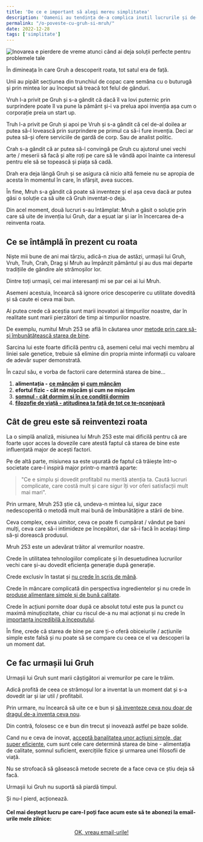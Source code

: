 ```yaml
---
title: 'De ce e important să alegi mereu simplitatea'
description: 'Oamenii au tendința de-a complica inutil lucrurile și de-a pierde astfel bani, timp și o grămadă de energie nervoasă. Salvarea e revenirea la simplitate.'
permalink: "/o-poveste-cu-gruh-si-mruh/"
date: 2022-12-28
tags: ['simplitate']
---
```


![Inovarea e pierdere de vreme atunci când ai deja soluții perfecte pentru problemele tale](/assets/images/gallery/reinventarea-rotii-o-poveste-cu-gruh-si-mruh.jpg)

În dimineața în care Gruh a descoperit roata, tot satul era de față.

Unii au pipăit secțiunea din trunchiul de copac care semăna cu o buturugă și prin mintea lor au început să treacă tot felul de gânduri.

Vruh l-a privit pe Gruh și s-a gândit că dacă îl va lovi puternic prin surprindere poate îl va pune la pământ și-i va prelua apoi invenția așa cum o corporație preia un start up.

Truh l-a privit pe Gruh și apoi pe Vruh și s-a gândit că cel de-al doilea ar putea să-l lovească prin surprindere pe primul ca să-i fure invenția. Deci ar putea să-și ofere serviciile de gardă de corp. Sau de analist politic.

Crah s-a gândit că ar putea să-l convingă pe Gruh cu ajutorul unei vechi arte / meserii să facă și alte roți pe care să le vândă apoi înainte ca interesul pentru ele să se topească și piața să cadă.

Drah era deja lângă Gruh și se asigura că nicio altă femeie nu se apropia de acesta în momentul în care, în sfârșit, avea succes.

În fine, Mruh s-a gândit că poate să inventeze și el așa ceva dacă ar putea găsi o soluție ca să uite că Gruh inventat-o deja.

Din acel moment, două lucruri s-au întâmplat: Mruh a găsit o soluție prin care să uite de invenția lui Gruh, dar a eșuat iar și iar în încercarea de-a reinventa roata.

## Ce se întâmplă în prezent cu roata

Niște mii bune de ani mai târziu, adică-n ziua de astăzi, urmașii lui Gruh, Vruh, Truh, Crah, Drag și Mruh au împânzit pământul și au dus mai departe tradițiile de gândire ale strămoșilor lor.

Dintre toți urmașii, cei mai interesanți mi se par cei ai lui Mruh.

Asemeni acestuia, încearcă să ignore orice descoperire cu utilitate dovedită și să caute ei ceva mai bun.

Ai putea crede că aceștia sunt marii inovatori ai timpurilor noastre, dar în realitate sunt marii pierzători de timp ai timpurilor noastre.

De exemplu, numitul Mruh 253 se află în căutarea unor [metode prin care să-și îmbunătățească starea de bine](https://beldie.ro/tag/starea-de-bine/).

Sarcina lui este foarte dificilă pentru că, asemeni celui mai vechi membru al liniei sale genetice, trebuie să elimine din propria minte informații cu valoare de adevăr super demonstrată.

În cazul său, e vorba de factorii care determină starea de bine...

1. **alimentația -** [**ce mâncăm**](https://beldie.ro/corp-de-animal-ghid-de-nutritie-paleo/) **și** [**cum mâncăm**](https://www.staidrept.ro/de-ce-e-important-cum-mananci/)
2. **efortul fizic - cât ne mișcăm și cum ne mișcăm**
3. [**somnul - cât dormim și în ce condiţii dormim**](https://beldie.ro/somn/)
4. [**filozofie de viață - atitudinea ta faţă de tot ce te-nconjoară**](https://beldie.ro/ce-este-stoicismul/)

## Cât de greu este să reinventezi roata

La o simplă analiză, misiunea lui Mruh 253 este mai dificilă pentru că are foarte ușor acces la dovezile care atestă faptul că starea de bine este influențată major de acești factori.

Pe de altă parte, misiunea sa este ușurată de faptul că trăiește într-o societate care-l inspiră major printr-o mantră aparte:

> "Ce e simplu și dovedit profitabil nu merită atenția ta. Caută lucruri complicate, care costă mult și care sigur îți vor oferi satisfacții mult mai mari".

Prin urmare, Mruh 253 știe că, undeva-n mintea lui, sigur zace nedescoperită o metodă mult mai bună de îmbunătățire a stării de bine.

Ceva complex, ceva uimitor, ceva ce poate fi cumpărat / vândut pe bani mulți, ceva care să-i intimideze pe începători, dar să-i facă în același timp să-și dorească produsul.

Mruh 253 este un adevărat trăitor al vremurilor noastre.

Crede în utilitatea tehnologiilor complicate și în desuetudinea lucrurilor vechi care și-au dovedit eficiența generație după generație.

Crede exclusiv în tastat și [nu crede în scris de mână](https://beldie.ro/jurnal/).

Crede în mâncare complicată din perspectiva ingredientelor și nu crede în [produse alimentare simple și de bună calitate](https://beldie.ro/lista-cu-mancare-buna/).

Crede în acțiuni pornite doar după ce absolut totul este pus la punct cu maximă minuțiozitate, chiar cu riscul de-a nu mai acționat și nu crede în [importanța incredibilă a începutului](https://beldie.ro/actioneaza/).

În fine, crede că starea de bine pe care ți-o oferă obiceiurile / acțiunile simple este falsă și nu poate să se compare cu ceea ce el va descoperi la un moment dat.

## Ce fac urmașii lui Gruh

Urmașii lui Gruh sunt marii câștigători ai vremurilor pe care le trăim.

Adică profită de ceea ce strămoșul lor a inventat la un moment dat și s-a dovedit iar și iar util / profitabil.

Prin urmare, nu încearcă să uite ce e bun și [să inventeze ceva nou doar de dragul de-a inventa ceva nou](https://beldie.ro/poti-vinde-ce-e-gratis/).

Din contră, folosesc ce e bun din trecut și inovează astfel pe baze solide.

Cand nu e ceva de inovat, [acceptă banalitatea unor acțiuni simple, dar super eficiente](https://beldie.ro/miere-in-borcane/), cum sunt cele care determină starea de bine - alimentația de calitate, somnul suficient, exercițiile fizice și urmarea unei filosofii de viață.

Nu se strofoacă să găsească metode secrete de a face ceva ce știu deja să facă.

Urmașii lui Gruh nu suportă să piardă timpul.

Și nu-l pierd, acționează.


#### Cel mai deștept lucru pe care-l poți face acum este să te abonezi la email-urile mele zilnice:

  <p style="text-align:center;">
      <a href="https://beldie.berserkermail.com/join?ref=beldie.ro" class="button" data-button-variant="secondary">OK, vreau email-urile!</a>
      </p>